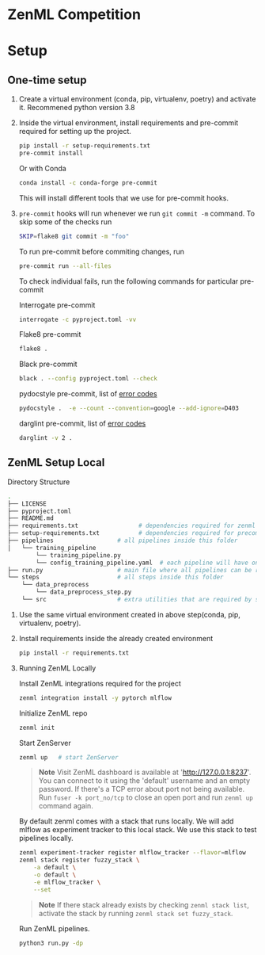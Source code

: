 # ZenML Competition

# Setup

## One-time setup

1. Create a virtual environment (conda, pip, virtualenv, poetry) and activate it. Recommened python version 3.8

2. Inside the virtual environment, install requirements and pre-commit required for setting up the project.

    ```bash
    pip install -r setup-requirements.txt
    pre-commit install
    ```

    Or with Conda

    ```bash
    conda install -c conda-forge pre-commit
    ```

    This will install different tools that we use for pre-commit hooks.

3. `pre-commit` hooks will run whenever we run `git commit -m` command. To skip some of the checks run

    ```bash
    SKIP=flake8 git commit -m "foo"
    ```

    To run pre-commit before commiting changes, run

    ```bash
    pre-commit run --all-files
    ```

    To check individual fails, run the following commands for particular pre-commit

    Interrogate pre-commit

    ```bash
    interrogate -c pyproject.toml -vv
    ```

    Flake8 pre-commit

    ```bash
    flake8 .
    ```

    Black pre-commit

    ```bash
    black . --config pyproject.toml --check
    ```

    pydocstyle pre-commit, list of [error codes](https://www.pydocstyle.org/en/stable/error_codes.html)

    ```bash
    pydocstyle .  -e --count --convention=google --add-ignore=D403
    ```

    darglint pre-commit, list of [error codes](https://github.com/terrencepreilly/darglint#error-codes)

    ```bash
    darglint -v 2 .
    ```

## ZenML Setup Local

Directory Structure

```bash
.
├── LICENSE
├── pyproject.toml
├── README.md
├── requirements.txt                 # dependencies required for zenml project
├── setup-requirements.txt           # dependencies required for precommit
├── pipelines                  # all pipelines inside this folder
│   └── training_pipeline
        └── training_pipeline.py
        └── config_training_pipeline.yaml  # each pipeline will have one config file containing information regarding step and other configuration
├── run.py                     # main file where all pipelines can be run
└── steps                      # all steps inside this folder
    └── data_preprocess
        └── data_preprocess_step.py
    └── src                    # extra utilities that are required by steps added in this folder

```

1. Use the same virtual environment created in above step(conda, pip, virtualenv, poetry).

2. Install requirements inside the already created environment

    ```bash
    pip install -r requirements.txt
    ```

3. Running ZenML Locally

    Install ZenML integrations required for the project

    ```bash
    zenml integration install -y pytorch mlflow
    ```

    Initialize ZenML repo

    ```bash
    zenml init
    ```

    Start ZenServer

    ```bash
    zenml up   # start ZenServer
    ```

    > **Note**
    > Visit  ZenML dashboard is available at 'http://127.0.0.1:8237'. You can connect to it using the 'default' username and an empty password.
    > If there's a TCP error about port not being available. Run `fuser -k port_no/tcp` to close an open port and run `zenml up` command again.

    By default zenml comes with a stack that runs locally. We will add mlflow as experiment tracker to this local stack. We use this stack to test pipelines locally.

    ```bash
    zenml experiment-tracker register mlflow_tracker --flavor=mlflow
    zenml stack register fuzzy_stack \
        -a default \
        -o default \
        -e mlflow_tracker \
        --set
    ```

    > **Note**
    > If there stack already exists by checking `zenml stack list`, activate the stack by running `zenml stack set fuzzy_stack`.

    Run ZenML pipelines.

    ```bash
    python3 run.py -dp
    ```
